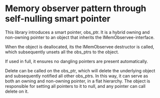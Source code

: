 # Memory observer pattern through self-nulling smart pointer

This library introduces a smart pointer, obs_ptr. It is a hybrid owning and non-owning pointer to an object that inherits the IMemObservee-interface.

When the object is deallocated, its the IMemObservee destructor is called, which subsequently unsets all the obs_ptrs to the object.

If used in full, it ensures no dangling pointers are present automatically.

Delete can be called on the obs_ptr, which will delete the underlying object and subsequently notified all other obs_ptrs. In this way, it can serve as both an owning and non-owning pointer, in a flat hierarchy. The object is responsible for setting all pointers to it to null, and any pointer can call delete on it.
